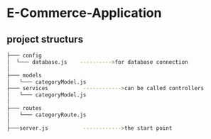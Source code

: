 # E-Commerce-Application
## project structurs
```sh
├─── config
│  └─── database.js    ---------->for database connection
│
├─── models
│   └─── categoryModel.js
├─── services           ------------>can be called controllers
│   └─── categoryModel.js
│
├─── routes
│   └─── categoryRoute.js
│
├───server.js           ------------>the start point

```
